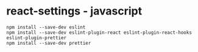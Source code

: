 # react-settings - javascript

```
npm install --save-dev eslint
npm install --save-dev eslint-plugin-react eslint-plugin-react-hooks eslint-plugin-prettier
npm install --save-dev prettier
```
